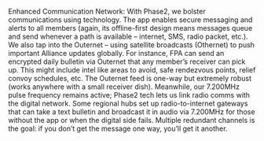 Enhanced Communication Network: With Phase2, we bolster communications using technology. The app enables secure messaging and alerts to all members (again, its offline-first design means messages queue and send whenever a path is available – internet, SMS, radio packet, etc.). We also tap into the Outernet – using satellite broadcasts (Othernet) to push important Alliance updates globally. For instance, FPA can send an encrypted daily bulletin via Outernet that any member’s receiver can pick up. This might include intel like areas to avoid, safe rendezvous points, relief convoy schedules, etc. The Outernet feed is one-way but extremely robust (works anywhere with a small receiver dish). Meanwhile, our 7.200MHz pulse frequency remains active; Phase2 tech lets us link radio comms with the digital network. Some regional hubs set up radio-to-internet gateways that can take a text bulletin and broadcast it in audio via 7.200MHz for those without the app or when the digital side fails. Multiple redundant channels is the goal: if you don’t get the message one way, you’ll get it another.
